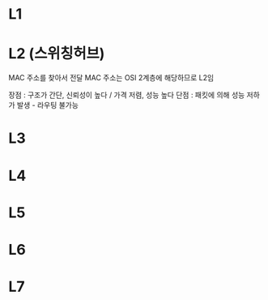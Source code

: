 

# L1


# L2 (스위칭허브)

MAC 주소를 찾아서 전달 
MAC 주소는 OSI 2계층에 해당하므로 L2임

장점 : 구조가 간단, 신뢰성이 높다 / 가격 저렴, 성능 높다
단점 : 패킷에 의해 성능 저하가 발생 - 라우팅 불가능


# L3



# L4



# L5


# L6


# L7
